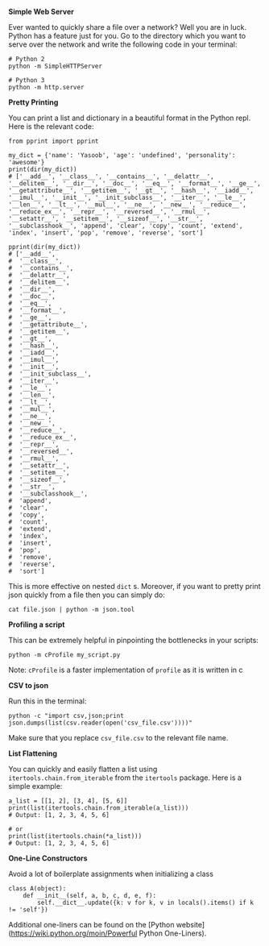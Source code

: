 **Simple Web Server**

Ever wanted to quickly share a file over a network? Well you are in luck. Python has a feature just for you. Go to the directory which you want to serve over the network and write the following code in your terminal:

```
# Python 2
python -m SimpleHTTPServer

# Python 3
python -m http.server
```

**Pretty Printing**

You can print a list and dictionary in a beautiful format in the Python repl. Here is the relevant code:

```
from pprint import pprint

my_dict = {'name': 'Yasoob', 'age': 'undefined', 'personality': 'awesome'}
print(dir(my_dict))
# ['__add__', '__class__', '__contains__', '__delattr__', '__delitem__', '__dir__', '__doc__', '__eq__', '__format__', '__ge__', '__getattribute__', '__getitem__', '__gt__', '__hash__', '__iadd__', '__imul__', '__init__', '__init_subclass__', '__iter__', '__le__', '__len__', '__lt__', '__mul__', '__ne__', '__new__', '__reduce__', '__reduce_ex__', '__repr__', '__reversed__', '__rmul__', '__setattr__', '__setitem__', '__sizeof__', '__str__', '__subclasshook__', 'append', 'clear', 'copy', 'count', 'extend', 'index', 'insert', 'pop', 'remove', 'reverse', 'sort']

pprint(dir(my_dict))
# ['__add__',
#  '__class__',
#  '__contains__',
#  '__delattr__',
#  '__delitem__',
#  '__dir__',
#  '__doc__',
#  '__eq__',
#  '__format__',
#  '__ge__',
#  '__getattribute__',
#  '__getitem__',
#  '__gt__',
#  '__hash__',
#  '__iadd__',
#  '__imul__',
#  '__init__',
#  '__init_subclass__',
#  '__iter__',
#  '__le__',
#  '__len__',
#  '__lt__',
#  '__mul__',
#  '__ne__',
#  '__new__',
#  '__reduce__',
#  '__reduce_ex__',
#  '__repr__',
#  '__reversed__',
#  '__rmul__',
#  '__setattr__',
#  '__setitem__',
#  '__sizeof__',
#  '__str__',
#  '__subclasshook__',
#  'append',
#  'clear',
#  'copy',
#  'count',
#  'extend',
#  'index',
#  'insert',
#  'pop',
#  'remove',
#  'reverse',
#  'sort']
```

This is more effective on nested `dict` s. Moreover, if you want to pretty print json quickly from a file then you can simply do:

```
cat file.json | python -m json.tool
```

**Profiling a script**

This can be extremely helpful in pinpointing the bottlenecks in your scripts:

```
python -m cProfile my_script.py
```

Note: `cProfile` is a faster implementation of `profile` as it is written in c

**CSV to json**

Run this in the terminal:

```
python -c "import csv,json;print json.dumps(list(csv.reader(open('csv_file.csv'))))"
```

Make sure that you replace `csv_file.csv` to the relevant file name.

**List Flattening**

You can quickly and easily flatten a list using `itertools.chain.from_iterable` from the `itertools` package. Here is a simple example:

```
a_list = [[1, 2], [3, 4], [5, 6]]
print(list(itertools.chain.from_iterable(a_list)))
# Output: [1, 2, 3, 4, 5, 6]

# or
print(list(itertools.chain(*a_list)))
# Output: [1, 2, 3, 4, 5, 6]
```

**One-Line Constructors**

Avoid a lot of boilerplate assignments when initializing a class

```
class A(object):
    def __init__(self, a, b, c, d, e, f):
        self.__dict__.update({k: v for k, v in locals().items() if k != 'self'})
```

Additional one-liners can be found on the [Python website](https://wiki.python.org/moin/Powerful Python One-Liners).

